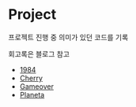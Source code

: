 # Project  

프로젝트 진행 중 의미가 있던 코드를 기록

회고록은 블로그 참고

- [1984](./1984Project/README.md)
- [Cherry](./CherryProjcet/README.md)
- [Gameover](./GameOverProject/README.md)
- [Planeta](./PlanetaProject/README.md)